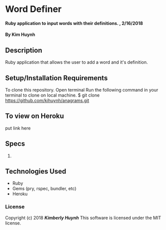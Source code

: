 # Word Definer

#### Ruby application to input words with their definitions. , 2/16/2018

#### By Kim Huynh

## Description

Ruby application that allows the user to add a word and it's definition.

## Setup/Installation Requirements

To clone this repository.
Open terminal
Run the following command in your terminal to clone on local machine.
$ git clone https://github.com/kihuynh/anagrams.git

## To view on Heroku
put link here

## Specs

1.


## Technologies Used

* Ruby
* Gems (pry, rspec, bundler, etc)
* Heroku

### License

Copyright (c) 2018 **_Kimberly Huynh_**
This software is licensed under the MIT license.

